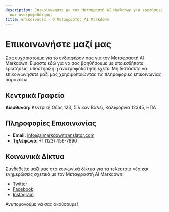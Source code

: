 ```yaml
---
description: Επικοινωνήστε με τον Μεταφραστή AI Markdown για ερωτήσεις, υποστήριξη
  και ανατροφοδότηση.
title: Επικοινωνία - Ο Μεταφραστής AI Markdown
---
```


# Επικοινωνήστε μαζί μας

Σας ευχαριστούμε για το ενδιαφέρον σας για τον Μεταφραστή AI Markdown! Είμαστε εδώ για να σας βοηθήσουμε με οποιεσδήποτε ερωτήσεις, υποστήριξη ή ανατροφοδότηση έχετε. Μη διστάσετε να επικοινωνήσετε μαζί μας χρησιμοποιώντας τις πληροφορίες επικοινωνίας παρακάτω.

## Κεντρικά Γραφεία

**Διεύθυνση:** Κεντρική Οδός 123, Σιλικόν Βάλεϊ, Καλιφόρνια 12345, ΗΠΑ

## Πληροφορίες Επικοινωνίας

- **Email:** info@aimarkdowntranslator.com
- **Τηλέφωνο:** +1 (123) 456-7890

## Κοινωνικά Δίκτυα

Συνδεθείτε μαζί μας στα κοινωνικά δίκτυα για τα τελευταία νέα και ενημερώσεις σχετικά με τον Μεταφραστή AI Markdown:

- [Twitter](https://twitter.com/aimarkdowntranslator)
- [Facebook](https://www.facebook.com/aimarkdowntranslator)
- [Instagram](https://www.instagram.com/aimarkdowntranslator)

Ανυπομονούμε να σας ακούσουμε!